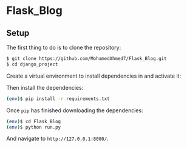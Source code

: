 # Flask_Blog

## Setup

The first thing to do is to clone the repository:

```sh
$ git clone https://github.com/MohamedAhmed7/Flask_Blog.git
$ cd django_project
```
Create a virtual environment to install dependencies in and activate it:

Then install the dependencies:

```sh
(env)$ pip install -r requirements.txt
```

Once `pip` has finished downloading the dependencies:
```sh
(env)$ cd Flask_Blog
(env)$ python run.py
```
And navigate to `http://127.0.0.1:8000/`.

